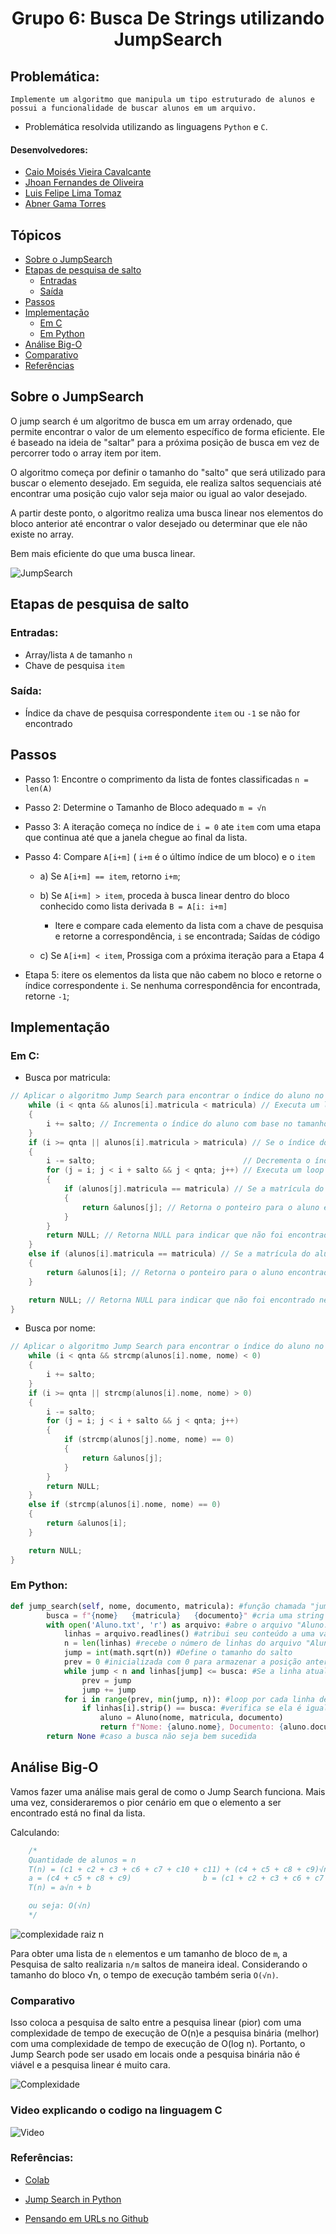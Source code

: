<h1 align="center"> Grupo 6: Busca De Strings utilizando JumpSearch 
</h1>

## Problemática:

    Implemente um algoritmo que manipula um tipo estruturado de alunos e possui a funcionalidade de buscar alunos em um arquivo.

- Problemática resolvida utilizando as linguagens `Python` e `C`.


#### Desenvolvedores: 
- [Caio Moisés Vieira Cavalcante](https://github.com/caiomoises)
- [Jhoan Fernandes de Oliveira](https://github.com/JhoanDev)
- [Luis Felipe Lima Tomaz](https://github.com/lftmaz)
- [Abner Gama Torres](https://github.com/bnerTT)

## Tópicos

- [Sobre o JumpSearch](#Sobre-o-JumpSearch)
- [Etapas de pesquisa de salto](#etapas-de-pesquisa-de-salto)
    - [Entradas](#entradas)
    - [Saída](#saída)
- [Passos](#passos)
- [Implementação](#implementação)
    - [Em C](#em-c)
    - [Em Python](#em-python)
- [Análise Big-O](#análise-big-o)
- [Comparativo](#comparativo)
- [Referências](#referências)

## Sobre o JumpSearch

O jump search é um algoritmo de busca em um array ordenado, que permite encontrar o valor de um elemento específico de forma eficiente. Ele é baseado na ideia de "saltar" para a próxima posição de busca em vez de percorrer todo o array item por item.

O algoritmo começa por definir o tamanho do "salto" que será utilizado para buscar o elemento desejado. Em seguida, ele realiza saltos sequenciais até encontrar uma posição cujo valor seja maior ou igual ao valor desejado.

A partir deste ponto, o algoritmo realiza uma busca linear nos elementos do bloco anterior até encontrar o valor desejado ou determinar que ele não existe no array.

Bem mais eficiente do que uma busca linear.

![JumpSearch](https://github.com/classroom-ufersa/JumpSearch/blob/main/explica%20jump.png)

## Etapas de pesquisa de salto

### Entradas:

- Array/lista `A` de tamanho `n`
- Chave de pesquisa `item`

### Saída:

- Índice da chave de pesquisa correspondente `item`  ou `-1` se não for encontrado

## Passos

- Passo 1: Encontre o comprimento da lista de fontes classificadas `n = len(A)`
- Passo 2: Determine o Tamanho de Bloco adequado `m = √n`
- Passo 3: A iteração começa no índice de `i = 0` ate `item` com uma etapa que continua até que a janela chegue ao final da lista.
- Passo 4: Compare `A[i+m]` ( `i+m` é o último índice de um bloco) e o `item`

    - a) Se `A[i+m] == item`, retorno `i+m`;

    - b) Se `A[i+m] > item`, proceda à busca linear dentro do bloco conhecido como lista derivada `B = A[i: i+m]`
        - Itere e compare cada elemento da lista com a chave de pesquisa e retorne a correspondência, `i` se encontrada; Saídas de código

    - c) Se `A[i+m] < item`, Prossiga com a próxima iteração para a Etapa 4

- Etapa 5: itere os elementos da lista que não cabem no bloco e retorne o índice correspondente `i`. Se nenhuma correspondência for encontrada, retorne `-1`;

## Implementação

### Em C: 

- Busca por matricula:

```c
// Aplicar o algoritmo Jump Search para encontrar o índice do aluno no array
    while (i < qnta && alunos[i].matricula < matricula) // Executa um loop enquanto a matrícula do aluno atual for menor do que a matrícula procurada
    {
        i += salto; // Incrementa o índice do aluno com base no tamanho do salto
    }
    if (i >= qnta || alunos[i].matricula > matricula) // Se o índice do aluno atual for maior ou igual ao tamanho do array de alunos ou a matrícula do aluno atual for maior do que a matrícula procurada
    {
        i -= salto;                                 // Decrementa o índice do aluno com base no tamanho do salto
        for (j = i; j < i + salto && j < qnta; j++) // Executa um loop para percorrer os alunos próximos ao índice do aluno atual, no intervalo [i, i+salto)
        {
            if (alunos[j].matricula == matricula) // Se a matrícula do aluno atual for igual à matrícula procurada
            {
                return &alunos[j]; // Retorna o ponteiro para o aluno encontrado
            }
        }
        return NULL; // Retorna NULL para indicar que não foi encontrado nenhum aluno
    }
    else if (alunos[i].matricula == matricula) // Se a matrícula do aluno atual for igual à matrícula procurada
    {
        return &alunos[i]; // Retorna o ponteiro para o aluno encontrado
    }

    return NULL; // Retorna NULL para indicar que não foi encontrado nenhum aluno
}
```
- Busca por nome: 

```c
// Aplicar o algoritmo Jump Search para encontrar o índice do aluno no array
    while (i < qnta && strcmp(alunos[i].nome, nome) < 0)
    {
        i += salto;
    }
    if (i >= qnta || strcmp(alunos[i].nome, nome) > 0)
    {
        i -= salto;
        for (j = i; j < i + salto && j < qnta; j++)
        {
            if (strcmp(alunos[j].nome, nome) == 0)
            {
                return &alunos[j];
            }
        }
        return NULL;
    }
    else if (strcmp(alunos[i].nome, nome) == 0)
    {
        return &alunos[i];
    }

    return NULL;
}
```

### Em Python:

```py
def jump_search(self, nome, documento, matricula): #função chamada "jump_search" que recebe três parâmetros
        busca = f"{nome}   {matricula}   {documento}" #cria uma string de busca combinando os parâmetros
        with open('Aluno.txt', 'r') as arquivo: #abre o arquivo "Aluno.txt" no modo leitura
            linhas = arquivo.readlines() #atribui seu conteúdo a uma variável "linhas"
            n = len(linhas) #recebe o número de linhas do arquivo "Aluno.txt"
            jump = int(math.sqrt(n)) #Define o tamanho do salto
            prev = 0 #inicializada com 0 para armazenar a posição anterior em que a busca foi feita
            while jump < n and linhas[jump] <= busca: #Se a linha atual for menor do que "busca", o loop continua com um salto
                prev = jump
                jump += jump
            for i in range(prev, min(jump, n)): #loop por cada linha dentro desse intervalo
                if linhas[i].strip() == busca: #verifica se ela é igual à string de busca "busca"
                    aluno = Aluno(nome, matricula, documento)
                    return f"Nome: {aluno.nome}, Documento: {aluno.documento}, Matrícula: {aluno.matricula}" #cria um objeto aluno e retorna uma string com os detalhes do aluno
        return None #caso a busca não seja bem sucedida
```


## Análise Big-O

Vamos fazer uma análise mais geral de como o Jump Search funciona. Mais uma vez, consideraremos o pior cenário em que o elemento a ser encontrado está no final da lista.

Calculando: 
```c
    /*
    Quantidade de alunos = n
    T(n) = (c1 + c2 + c3 + c6 + c7 + c10 + c11) + (c4 + c5 + c8 + c9)√n
    a = (c4 + c5 + c8 + c9)                b = (c1 + c2 + c3 + c6 + c7 + c10 + c11)
    T(n) = a√n + b

    ou seja: O(√n)
    */
```

![complexidade raiz n](https://github.com/classroom-ufersa/JumpSearch/blob/develop/Jump.png)

Para obter uma lista de `n` elementos e um tamanho de bloco de `m`, a Pesquisa de salto realizaria `n/m` saltos de maneira ideal. Considerando o tamanho do bloco √n, o tempo de execução também seria `O(√n)`.

### Comparativo

Isso coloca a pesquisa de salto entre a pesquisa linear (pior) com uma complexidade de tempo de execução de O(n)e a pesquisa binária (melhor) com uma complexidade de tempo de execução de O(log n). Portanto, o Jump Search pode ser usado em locais onde a pesquisa binária não é viável e a pesquisa linear é muito cara. 

![Complexidade](https://github.com/classroom-ufersa/JumpSearch/blob/develop/Figura.png)

### Video explicando o codigo na linguagem C

![Video](https://youtu.be/oQqEzxSc62U)

### Referências:

- [Colab](https://colab.research.google.com/)

- [Jump Search in Python](https://stackabuse.com/jump-search-in-python/)

- [Pensando em URLs no Github](https://medium.com/@afonsopacifer/pensando-em-urls-no-github-3517d97249d0)